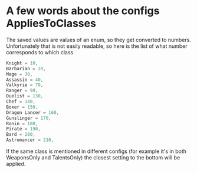 # A few words about the configs AppliesToClasses
The saved values are values of an enum, so they get converted to numbers.
Unfortunately that is not easily readable, so here is the list of what number corresponds to which class
```c#
Knight = 10,
Barbarian = 20,
Mage = 30,
Assassin = 40,
Valkyrie = 70,
Ranger = 90,
Duelist = 130,
Chef = 140,
Boxer = 150,
Dragon Lancer = 160,
Gunslinger = 170,
Ronin = 180,
Pirate = 190,
Bard = 200,
Astromancer = 210,
```
If the same class is mentioned in different configs (for example it's in both WeaponsOnly and TalentsOnly) the closest setting to the bottom will be applied.